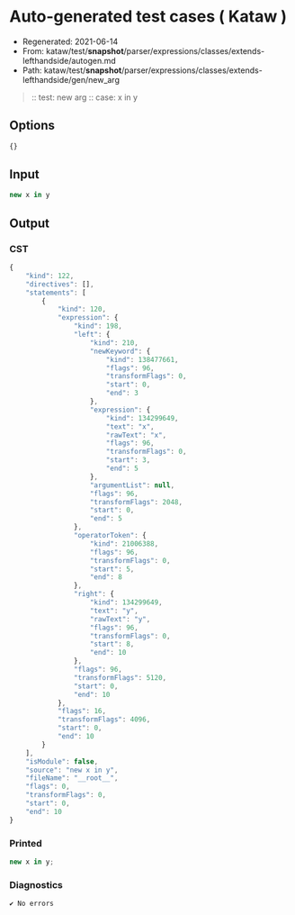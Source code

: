 # Auto-generated test cases ( Kataw )
- Regenerated: 2021-06-14
- From: kataw/test/__snapshot__/parser/expressions/classes/extends-lefthandside/autogen.md
- Path: kataw/test/__snapshot__/parser/expressions/classes/extends-lefthandside/gen/new_arg
> :: test: new arg
> :: case: x in y
## Options

`````js
{}
`````
## Input

`````js
new x in y
`````
## Output

### CST

```javascript
{
    "kind": 122,
    "directives": [],
    "statements": [
        {
            "kind": 120,
            "expression": {
                "kind": 198,
                "left": {
                    "kind": 210,
                    "newKeyword": {
                        "kind": 138477661,
                        "flags": 96,
                        "transformFlags": 0,
                        "start": 0,
                        "end": 3
                    },
                    "expression": {
                        "kind": 134299649,
                        "text": "x",
                        "rawText": "x",
                        "flags": 96,
                        "transformFlags": 0,
                        "start": 3,
                        "end": 5
                    },
                    "argumentList": null,
                    "flags": 96,
                    "transformFlags": 2048,
                    "start": 0,
                    "end": 5
                },
                "operatorToken": {
                    "kind": 21006388,
                    "flags": 96,
                    "transformFlags": 0,
                    "start": 5,
                    "end": 8
                },
                "right": {
                    "kind": 134299649,
                    "text": "y",
                    "rawText": "y",
                    "flags": 96,
                    "transformFlags": 0,
                    "start": 8,
                    "end": 10
                },
                "flags": 96,
                "transformFlags": 5120,
                "start": 0,
                "end": 10
            },
            "flags": 16,
            "transformFlags": 4096,
            "start": 0,
            "end": 10
        }
    ],
    "isModule": false,
    "source": "new x in y",
    "fileName": "__root__",
    "flags": 0,
    "transformFlags": 0,
    "start": 0,
    "end": 10
}
```

### Printed

```javascript
new x in y;
```

### Diagnostics

```javascript
✔ No errors
```


